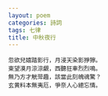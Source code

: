 ```yaml
---
layout: poem
categories: 詩詞
tags: 七律
title: 中秋夜行
---
```


	忽欲兒嬉踏影行，月浸天染影猙獰。
	東望漠月涼涼覰，西聽狂車烈烈鳴。
	無乃方才觥斝趣，該當此刻魄魂驚？
	玄黄料本無夷厄，爭奈人心總忘情。
